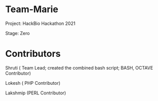 # Team-Marie

Project: HackBio Hackathon 2021

Stage: Zero

# Contributors

Shruti ( Team Lead; created the combined bash script; BASH, OCTAVE Contributor)

Lokesh ( PHP Contributor)

Lakshmip (PERL Contributor)
